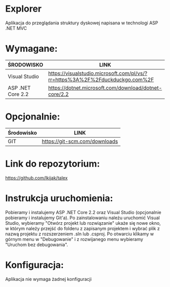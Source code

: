# Explorer

Aplikacja do przeglądania struktury dyskowej napisana w technologi ASP .NET MVC

# Wymagane:
| ŚRODOWISKO | LINK |
| ------ | ------ |
| Visual Studio | https://visualstudio.microsoft.com/pl/vs/?rr=https%3A%2F%2Fduckduckgo.com%2F |
| ASP .NET Core 2.2 | https://dotnet.microsoft.com/download/dotnet-core/2.2 |

# Opcjonalnie:
| Środowisko | LINK |
| ------- | ------- |
| GIT | https://git-scm.com/downloads |

# Link do repozytorium:
https://github.com/lkijak/talex

# Instrukcja uruchomienia:
Pobieramy i instalujemy ASP .NET Core 2.2 oraz Visual Studio (opcjonalnie pobieramy i instalujemy Git'a). Po zainstalowaniu należu uruchomić Visual Studio, wybieramy "Otwórz projekt lub rozwiązanie" ukaże się nowe okno, w którym należy przejść do folderu z zapisanym projektem i wybrać plik z nazwą projektu z rozszerzeniem .sln lub .csproj. Po otwarciu klikamy w górnym menu w "Debugowanie" i z rozwijanego menu wybieramy "Uruchom bez debugowania".

# Konfiguracja:
Aplikacja nie wymaga żadnej konfiguracji
